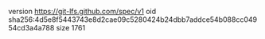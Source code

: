 version https://git-lfs.github.com/spec/v1
oid sha256:4d5e8f5443743e8d2cae09c5280424b24dbb7addce54b088cc04954cd3a4a788
size 1761
